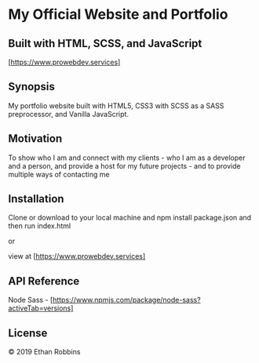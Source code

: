 # My Official Website and Portfolio
## Built with HTML, SCSS, and JavaScript

[https://www.prowebdev.services]


## Synopsis

My portfolio website built with HTML5, CSS3 with SCSS as a SASS preprocessor, and Vanilla JavaScript.

## Motivation

To show who I am and connect with my clients - who I am as a developer and a person, and provide 
a host for my future projects - and to provide multiple ways of contacting me

## Installation

Clone or download to your local machine and npm install package.json and then run index.html

or

view at [https://www.prowebdev.services]


## API Reference

Node Sass - [https://www.npmjs.com/package/node-sass?activeTab=versions]



## License

&copy; 2019 Ethan Robbins
